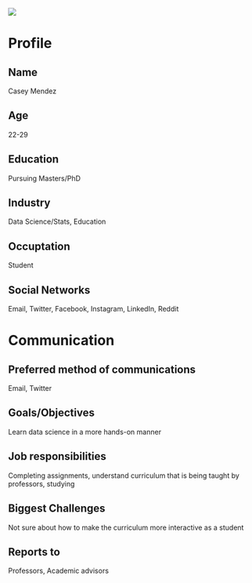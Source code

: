![](https://cdn0.iconfinder.com/data/icons/tutor-icon-set/512/student_icon-512.png)

# Profile

## Name
Casey Mendez

## Age
22-29

## Education
Pursuing Masters/PhD

## Industry
Data Science/Stats, Education

## Occuptation
Student

## Social Networks
Email, Twitter, Facebook, Instagram, LinkedIn, Reddit

# Communication

## Preferred method of communications
Email, Twitter

## Goals/Objectives
Learn data science in a more hands-on manner

## Job responsibilities
Completing assignments, understand curriculum that is being taught by professors, studying

## Biggest Challenges
Not sure about how to make the curriculum more interactive as a student

## Reports to
Professors, Academic advisors
